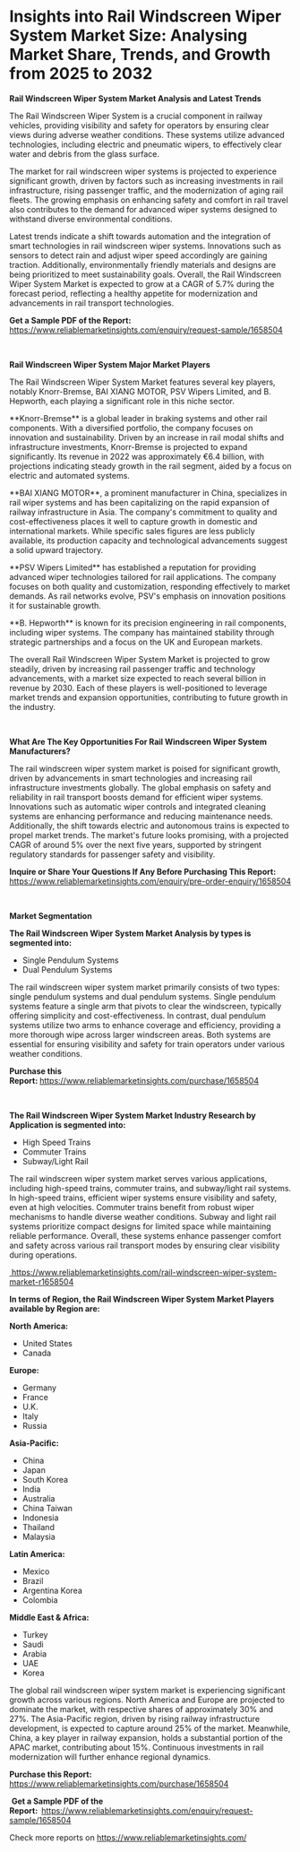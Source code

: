 <p><h1>Insights into Rail Windscreen Wiper System Market Size: Analysing Market Share, Trends, and Growth from 2025 to 2032</h1></p><p><strong>Rail Windscreen Wiper System Market Analysis and Latest Trends</strong></p>
<p><p>The Rail Windscreen Wiper System is a crucial component in railway vehicles, providing visibility and safety for operators by ensuring clear views during adverse weather conditions. These systems utilize advanced technologies, including electric and pneumatic wipers, to effectively clear water and debris from the glass surface.</p><p>The market for rail windscreen wiper systems is projected to experience significant growth, driven by factors such as increasing investments in rail infrastructure, rising passenger traffic, and the modernization of aging rail fleets. The growing emphasis on enhancing safety and comfort in rail travel also contributes to the demand for advanced wiper systems designed to withstand diverse environmental conditions.</p><p>Latest trends indicate a shift towards automation and the integration of smart technologies in rail windscreen wiper systems. Innovations such as sensors to detect rain and adjust wiper speed accordingly are gaining traction. Additionally, environmentally friendly materials and designs are being prioritized to meet sustainability goals. Overall, the Rail Windscreen Wiper System Market is expected to grow at a CAGR of 5.7% during the forecast period, reflecting a healthy appetite for modernization and advancements in rail transport technologies.</p></p>
<p><strong>Get a Sample PDF of the Report:&nbsp;</strong> <a href="https://www.reliablemarketinsights.com/enquiry/request-sample/1658504?utm_campaign=2133&utm_medium=2&utm_source=Github&utm_content=ia&utm_term=23032025&utm_id=rail-windscreen-wiper-system">https://www.reliablemarketinsights.com/enquiry/request-sample/1658504</a></p>
<p>&nbsp;</p>
<p><strong>Rail Windscreen Wiper System Major Market Players</strong></p>
<p><p>The Rail Windscreen Wiper System Market features several key players, notably Knorr-Bremse, BAI XIANG MOTOR, PSV Wipers Limited, and B. Hepworth, each playing a significant role in this niche sector.</p><p>**Knorr-Bremse** is a global leader in braking systems and other rail components. With a diversified portfolio, the company focuses on innovation and sustainability. Driven by an increase in rail modal shifts and infrastructure investments, Knorr-Bremse is projected to expand significantly. Its revenue in 2022 was approximately €6.4 billion, with projections indicating steady growth in the rail segment, aided by a focus on electric and automated systems.</p><p>**BAI XIANG MOTOR**, a prominent manufacturer in China, specializes in rail wiper systems and has been capitalizing on the rapid expansion of railway infrastructure in Asia. The company's commitment to quality and cost-effectiveness places it well to capture growth in domestic and international markets. While specific sales figures are less publicly available, its production capacity and technological advancements suggest a solid upward trajectory.</p><p>**PSV Wipers Limited** has established a reputation for providing advanced wiper technologies tailored for rail applications. The company focuses on both quality and customization, responding effectively to market demands. As rail networks evolve, PSV's emphasis on innovation positions it for sustainable growth. </p><p>**B. Hepworth** is known for its precision engineering in rail components, including wiper systems. The company has maintained stability through strategic partnerships and a focus on the UK and European markets. </p><p>The overall Rail Windscreen Wiper System Market is projected to grow steadily, driven by increasing rail passenger traffic and technology advancements, with a market size expected to reach several billion in revenue by 2030. Each of these players is well-positioned to leverage market trends and expansion opportunities, contributing to future growth in the industry.</p></p>
<p>&nbsp;</p>
<p><strong>What Are The Key Opportunities For Rail Windscreen Wiper System Manufacturers?</strong></p>
<p><p>The rail windscreen wiper system market is poised for significant growth, driven by advancements in smart technologies and increasing rail infrastructure investments globally. The global emphasis on safety and reliability in rail transport boosts demand for efficient wiper systems. Innovations such as automatic wiper controls and integrated cleaning systems are enhancing performance and reducing maintenance needs. Additionally, the shift towards electric and autonomous trains is expected to propel market trends. The market's future looks promising, with a projected CAGR of around 5% over the next five years, supported by stringent regulatory standards for passenger safety and visibility.</p></p>
<p><strong>Inquire or Share Your Questions If Any Before Purchasing This Report:</strong> <a href="https://www.reliablemarketinsights.com/enquiry/pre-order-enquiry/1658504?utm_campaign=2133&utm_medium=2&utm_source=Github&utm_content=ia&utm_term=23032025&utm_id=rail-windscreen-wiper-system">https://www.reliablemarketinsights.com/enquiry/pre-order-enquiry/1658504</a></p>
<p>&nbsp;</p>
<p><strong>Market Segmentation</strong></p>
<p><strong>The Rail Windscreen Wiper System Market Analysis by types is segmented into:</strong></p>
<p><ul><li>Single Pendulum Systems</li><li>Dual Pendulum Systems</li></ul></p>
<p><p>The rail windscreen wiper system market primarily consists of two types: single pendulum systems and dual pendulum systems. Single pendulum systems feature a single arm that pivots to clear the windscreen, typically offering simplicity and cost-effectiveness. In contrast, dual pendulum systems utilize two arms to enhance coverage and efficiency, providing a more thorough wipe across larger windscreen areas. Both systems are essential for ensuring visibility and safety for train operators under various weather conditions.</p></p>
<p><strong>Purchase this Report:&nbsp;</strong><a href="https://www.reliablemarketinsights.com/purchase/1658504?utm_campaign=2133&utm_medium=2&utm_source=Github&utm_content=ia&utm_term=23032025&utm_id=rail-windscreen-wiper-system">https://www.reliablemarketinsights.com/purchase/1658504</a></p>
<p>&nbsp;</p>
<p><strong>The Rail Windscreen Wiper System Market Industry Research by Application is segmented into:</strong></p>
<p><ul><li>High Speed Trains</li><li>Commuter Trains</li><li>Subway/Light Rail</li></ul></p>
<p><p>The rail windscreen wiper system market serves various applications, including high-speed trains, commuter trains, and subway/light rail systems. In high-speed trains, efficient wiper systems ensure visibility and safety, even at high velocities. Commuter trains benefit from robust wiper mechanisms to handle diverse weather conditions. Subway and light rail systems prioritize compact designs for limited space while maintaining reliable performance. Overall, these systems enhance passenger comfort and safety across various rail transport modes by ensuring clear visibility during operations.</p></p>
<p><a href="https://www.reliablemarketinsights.com/rail-windscreen-wiper-system-market-r1658504?utm_campaign=2133&utm_medium=2&utm_source=Github&utm_content=ia&utm_term=23032025&utm_id=rail-windscreen-wiper-system">&nbsp;https://www.reliablemarketinsights.com/rail-windscreen-wiper-system-market-r1658504</a></p>
<p><strong>In terms of Region, the Rail Windscreen Wiper System Market Players available by Region are:</strong></p>
<p>
    <p> <strong> North America: </strong>
        <ul>
            <li>United States</li>
            <li>Canada</li>
        </ul>
        </p> 
    <p> <strong> Europe: </strong>
        <ul>
            <li>Germany</li>
            <li>France</li>
            <li>U.K.</li>
            <li>Italy</li>
            <li>Russia</li>
        </ul>
        </p> 
    <p> <strong> Asia-Pacific: </strong>
        <ul>
            <li>China</li>
            <li>Japan</li>
            <li>South Korea</li>
            <li>India</li>
            <li>Australia</li>
            <li>China Taiwan</li>
            <li>Indonesia</li>
            <li>Thailand</li>
            <li>Malaysia</li>
        </ul>
        </p> 
    <p> <strong> Latin America: </strong>
        <ul>
            <li>Mexico</li>
            <li>Brazil</li>
            <li>Argentina Korea</li>
            <li>Colombia</li>
        </ul>
        </p> 
    <p> <strong> Middle East & Africa: </strong>
        <ul>
            <li>Turkey</li>
            <li>Saudi</li>
            <li>Arabia</li>
            <li>UAE</li>
            <li>Korea</li>
        </ul>
    </p>
    </p>
<p><p>The global rail windscreen wiper system market is experiencing significant growth across various regions. North America and Europe are projected to dominate the market, with respective shares of approximately 30% and 27%. The Asia-Pacific region, driven by rising railway infrastructure development, is expected to capture around 25% of the market. Meanwhile, China, a key player in railway expansion, holds a substantial portion of the APAC market, contributing about 15%. Continuous investments in rail modernization will further enhance regional dynamics.</p></p>
<p><strong>Purchase this Report: </strong><a href="https://www.reliablemarketinsights.com/purchase/1658504?utm_campaign=2133&utm_medium=2&utm_source=Github&utm_content=ia&utm_term=23032025&utm_id=rail-windscreen-wiper-system">https://www.reliablemarketinsights.com/purchase/1658504</a></p>
<p>&nbsp;<strong>Get a Sample PDF of the Report:&nbsp;&nbsp;</strong><a href="https://www.reliablemarketinsights.com/enquiry/request-sample/1658504?utm_campaign=2133&utm_medium=2&utm_source=Github&utm_content=ia&utm_term=23032025&utm_id=rail-windscreen-wiper-system">https://www.reliablemarketinsights.com/enquiry/request-sample/1658504</a></p>
<p><strong></strong></p>
<p>Check more reports on <a href="https://www.reliablemarketinsights.com/?utm_campaign=2133&utm_medium=2&utm_source=Github&utm_content=ia&utm_term=23032025&utm_id=rail-windscreen-wiper-system">https://www.reliablemarketinsights.com/</a></p>